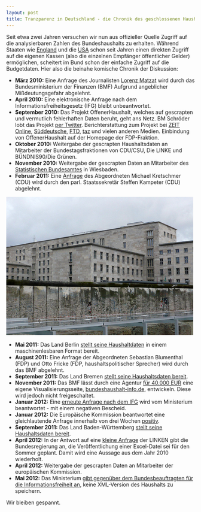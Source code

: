 ```yaml
---
layout: post
title: Tranzparenz in Deutschland - die Chronik des geschlossenen Haushalts
---
```


Seit etwa zwei Jahren versuchen wir nun aus offizieller Quelle Zugriff auf die 
analysierbaren Zahlen des Bundeshaushalts zu erhalten. Während Staaten wie 
[England](http://data.gov.uk) und die [USA](http://usaspending.gov) schon seit 
Jahren einen direkten Zugriff auf die eigenen Kassen (also die einzelnen Empfänger
öffentlicher Gelder) ermöglichen, scheitert im Bund schon der einfache Zugriff
auf die Budgetdaten. Hier also die beinahe komische Chronik der Diskussion: 

* **März 2010:** Eine Anfrage des Journalisten [Lorenz Matzat](http://datenjournalist.de)
  wird durch das Bundesministerium der Finanzen (BMF) Aufgrund angeblicher
  Mißdeutungsgefahr abgelehnt. 
* **April 2010:** Eine elektronische Anfrage nach dem Informationsfreiheitsgesetz (IFG)
  bleibt unbeantwortet.
* **September 2010:** Das Projekt OffenerHaushalt, welches auf gescrapten und
  vermutlich fehlerhaften Daten beruht, geht ans Netz. BM Schröder lobt das Projekt
  [per Twitter](https://twitter.com/schroeder_k/status/25033052154). Berichterstattung zum Projekt bei [ZEIT Online](http://www.zeit.de/digital/internet/2010-09/offene-daten-haushalt-dietrich), [Süddeutsche](http://www.sueddeutsche.de/digital/politische-transparenz-durch-das-internet-die-netzkaempfer-fuer-offenheit-1.1020020), [FTD](http://www.ftd.de/it-medien/medien-internet/:open-data-projekt-transparente-staatsausgaben-per-mausklick/50171113.html), [taz](http://www.taz.de/1/archiv/digitaz/artikel/?ressort=tz&dig=2010/09/16/a0161&cHash=bf89379e5e) und vielen anderen Medien. Einbindung von OffenerHaushalt auf der Homepage der FDP-Fraktion. 
* **Oktober 2010:** Weitergabe der gescrapten Haushaltsdaten an Mitarbeiter der 
  Bundestagsfraktionen von CDU/CSU, Die LINKE und BÜNDNIS90/Die Grünen. 
* **November 2010:** Weitergabe der gescrapten Daten an Mitarbeiter des [Statistischen 
  Bundesamtes](http://destatis.de) in Wiesbaden. 
* **Februar 2011:** Eine [Anfrage](http://netzpolitik.cdu.de/aktionen.html) des 
  Abgeordneten Michael Kretschmer (CDU) wird durch den parl. Staatssekretär 
  Steffen Kampeter (CDU) abgelehnt.

![Bundesministerium der Finanzen](/images/bmf.jpg)

* **Mai 2011:** Das Land Berlin [stellt seine Haushaltdaten](http://daten.berlin.de/kategorie/%C3%B6ffentliche-verwaltung-haushalt-und-steuern) in einem maschinenlesbaren Format bereit. 
* **August 2011:** Eine Anfrage der Abgeordneten Sebastian Blumenthal (FDP) und Otto Fricke 
  (FDP, haushaltspolitischer Sprecher) wird durch das BMF abgelehnt.
* **September 2011:** Das Land Bremen [stellt seine Haushaltsdaten bereit](http://www.daten.bremen.de/sixcms/detail.php?gsid=bremen236.c.3624.de&asl=bremen02.c.736.de).
* **November 2011:** Das BMF lässt durch eine Agentur 
  [für 40.000 EUR](https://fragdenstaat.de/anfrage/kosten-bundeshaushalt-infode/) eine eigene 
  Visualisierungsseite, [bundeshaushalt-info.de](http://bundeshaushalt-info.de/), 
  entwickeln. Diese wird jedoch nicht freigeschaltet. 
* **Januar 2012:** Eine [erneute Anfrage nach dem IFG](https://fragdenstaat.de/anfrage/bundeshaushalt-im-xml-format/) wird vom Ministerium beantwortet - mit einem negativen Bescheid.
* **Januar 2012:** Die Europäische Kommission beantwortet eine gleichlautende Anfrage innerhalb von drei Wochen [positiv](http://www.asktheeu.org/en/request/machine_readable_version_of_the).
* **September 2011:** Das Land Baden-Württemberg [stellt seine Haushaltsdaten bereit](http://opendata.service-bw.de/Seiten/politikverwaltung.aspx).
* **April 2012:** In der Antwort auf eine [kleine Anfrage](http://offenesparlament.de/ablauf/17/43868) 
  der LINKEN gibt die Bundesregierung an, die Veröffentlichung einer Excel-Datei sei
  für den Sommer geplant. Damit wird eine Aussage aus dem Jahr 2010 wiederholt. 
* **April 2012:** Weitergabe der gescrapten Daten an Mitarbeiter der europäischen 
  Kommission.
* **Mai 2012:** Das Ministerium [gibt gegenüber dem Bundesbeauftragten für die Informationsfreiheit
  an](https://fragdenstaat.de/anfrage/stellungnahme-des-bmf-zur-anfrage-bundeshaushalt-im-xml-format/), keine XML-Version des Haushalts zu speichern. 

Wir bleiben gespannt.


